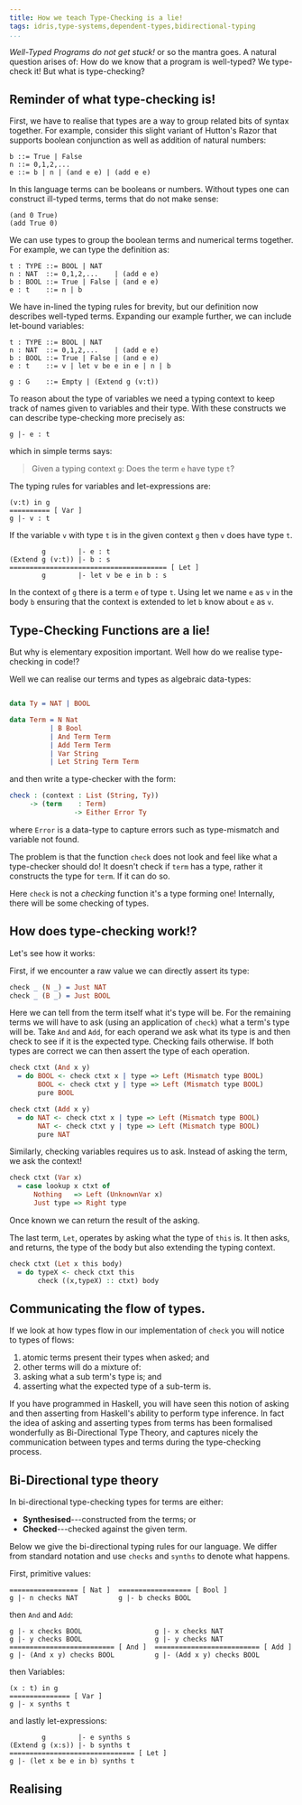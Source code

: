 ```yaml
---
title: How we teach Type-Checking is a lie!
tags: idris,type-systems,dependent-types,bidirectional-typing
...
```



_Well-Typed Programs do not get stuck!_ or so the mantra goes.
A natural question arises of: How do we know that a program is well-typed?
We type-check it!
But what is type-checking?

## Reminder of what type-checking is!

First, we have to realise that types are a way to group related bits of syntax together.
For example, consider this slight variant of Hutton's Razor that supports boolean conjunction as well as addition of natural numbers:

    b ::= True | False
    n ::= 0,1,2,...
    e ::= b | n | (and e e) | (add e e)

In this language terms can be booleans or numbers.
Without types one can construct ill-typed terms, terms that do not make sense:

    (and 0 True)
    (add True 0)

We can use types to group the boolean terms and numerical terms together.
For example, we can type the definition as:

    t : TYPE ::= BOOL | NAT
    n : NAT  ::= 0,1,2,...    | (add e e)
    b : BOOL ::= True | False | (and e e)
    e : t    ::= n | b

We have in-lined the typing rules for brevity, but our definition now describes well-typed terms.
Expanding our example further, we can include let-bound variables:

    t : TYPE ::= BOOL | NAT
    n : NAT  ::= 0,1,2,...    | (add e e)
    b : BOOL ::= True | False | (and e e)
    e : t    ::= v | let v be e in e | n | b

    g : G    ::= Empty | (Extend g (v:t))

To reason about the type of variables we need a typing context to keep track of names given to variables and their type.
With these constructs we can describe type-checking more precisely as:

    g |- e : t

which in simple terms says:

> Given a typing context `g`: Does the term `e` have type `t`?


The typing rules for variables and let-expressions are:

    (v:t) in g
    ========== [ Var ]
    g |- v : t

If the variable `v` with type `t` is in the given context `g` then `v` does have type `t`.

            g        |- e : t
    (Extend g (v:t)) |- b : s
    ======================================= [ Let ]
            g        |- let v be e in b : s

In the context of `g` there is a term `e` of type `t`.
Using let we name `e` as `v` in the body `b` ensuring that the context is extended to let `b` know about `e` as `v`.

## Type-Checking Functions are a lie!

But why is elementary exposition important.
Well how do we realise type-checking in code!?

Well we can realise our terms and types as algebraic data-types:

```idris

data Ty = NAT | BOOL

data Term = N Nat
          | B Bool
          | And Term Term
          | Add Term Term
          | Var String
          | Let String Term Term
```

and then write a type-checker with the form:

```idris
check : (context : List (String, Ty))
     -> (term    : Term)
                -> Either Error Ty
```

where `Error` is a data-type to capture errors such as type-mismatch and variable not found.

The problem is that the function `check` does not look and feel like what a type-checker should do!
It doesn't check if `term` has a type, rather it constructs the type for `term`.
If it can do so.

Here `check` is not a _checking_ function it's a type forming one!
Internally, there will be some checking of types.

## How does type-checking work!?

Let's see how it works:

First, if we encounter a raw value we can directly assert its type:

```idris
check _ (N _) = Just NAT
check _ (B _) = Just BOOL
```

Here we can tell from the term itself what it's type will be.
For the remaining terms we will have to ask (using an application of `check`) what a term's type will be.
Take `And` and `Add`, for each operand we ask what its type is and then check to see if it is the expected type.
Checking fails otherwise.
If both types are correct we can then assert the type of each operation.

```idris
check ctxt (And x y)
  = do BOOL <- check ctxt x | type => Left (Mismatch type BOOL)
       BOOL <- check ctxt y | type => Left (Mismatch type BOOL)
       pure BOOL

check ctxt (Add x y)
  = do NAT <- check ctxt x | type => Left (Mismatch type BOOL)
       NAT <- check ctxt y | type => Left (Mismatch type BOOL)
       pure NAT
```

Similarly, checking variables requires us to ask.
Instead of asking the term, we ask the context!

```idris
check ctxt (Var x)
  = case lookup x ctxt of
      Nothing   => Left (UnknownVar x)
      Just type => Right type
```

Once known we can return the result of the asking.

The last term, `Let`, operates by asking what the type of `this` is.
It then asks, and returns, the type of the body but also extending the typing context.

```idris
check ctxt (Let x this body)
  = do typeX <- check ctxt this
       check ((x,typeX) :: ctxt) body
```

## Communicating the flow of types.

If we look at how types flow in our implementation of `check` you will notice to types of flows:

1. atomic terms present their types when asked; and
2. other terms will do a mixture of:
  1. asking what a sub term's type is; and
  2. asserting what the expected type of a sub-term is.

If you have programmed in Haskell, you will have seen this notion of asking and then asserting from Haskell's ability to perform type inference.
In fact the idea of asking and asserting types from terms has been formalised wonderfully as Bi-Directional Type Theory, and captures nicely the communication between types and terms during the type-checking process.

## Bi-Directional type theory

In bi-directional type-checking types for terms are either:

+ **Synthesised**---constructed from the terms; or
+ **Checked**---checked against the given term.

Below we give the bi-directional typing rules for our language.
We differ from standard notation and use `checks` and `synths` to denote what happens.

First, primitive values:

    ================= [ Nat ]  ================== [ Bool ]
    g |- n checks NAT          g |- b checks BOOL

then `And` and `Add`:

    g |- x checks BOOL                  g |- x checks NAT
    g |- y checks BOOL                  g |- y checks NAT
    ========================== [ And ]  ========================== [ Add ]
    g |- (And x y) checks BOOL          g |- (Add x y) checks BOOL

then Variables:

    (x : t) in g
    =============== [ Var ]
    g |- x synths t

and lastly let-expressions:

            g        |- e synths s
    (Extend g (x:s)) |- b synths t
    =============================== [ Let ]
    g |- (let x be e in b) synths t

## Realising
